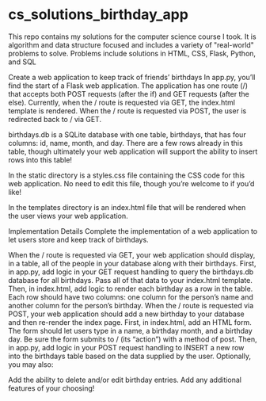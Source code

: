 # cs_solutions_birthday_app

This repo contains my solutions for the computer science course I took.
It is algorithm and data structure focused and includes a variety of "real-world"
problems to solve.
Problems include solutions in HTML, CSS, Flask, Python, and SQL

Create a web application to keep track of friends’ birthdays
In app.py, you’ll find the start of a Flask web application. The application has one route (/) that accepts both POST requests (after the if) and GET requests (after the else). Currently, when the / route is requested via GET, the index.html template is rendered. When the / route is requested via POST, the user is redirected back to / via GET.

birthdays.db is a SQLite database with one table, birthdays, that has four columns: id, name, month, and day. There are a few rows already in this table, though ultimately your web application will support the ability to insert rows into this table!

In the static directory is a styles.css file containing the CSS code for this web application. No need to edit this file, though you’re welcome to if you’d like!

In the templates directory is an index.html file that will be rendered when the user views your web application.

Implementation Details
Complete the implementation of a web application to let users store and keep track of birthdays.

When the / route is requested via GET, your web application should display, in a table, all of the people in your database along with their birthdays.
First, in app.py, add logic in your GET request handling to query the birthdays.db database for all birthdays. Pass all of that data to your index.html template.
Then, in index.html, add logic to render each birthday as a row in the table. Each row should have two columns: one column for the person’s name and another column for the person’s birthday.
When the / route is requested via POST, your web application should add a new birthday to your database and then re-render the index page.
First, in index.html, add an HTML form. The form should let users type in a name, a birthday month, and a birthday day. Be sure the form submits to / (its “action”) with a method of post.
Then, in app.py, add logic in your POST request handling to INSERT a new row into the birthdays table based on the data supplied by the user.
Optionally, you may also:

Add the ability to delete and/or edit birthday entries.
Add any additional features of your choosing!
